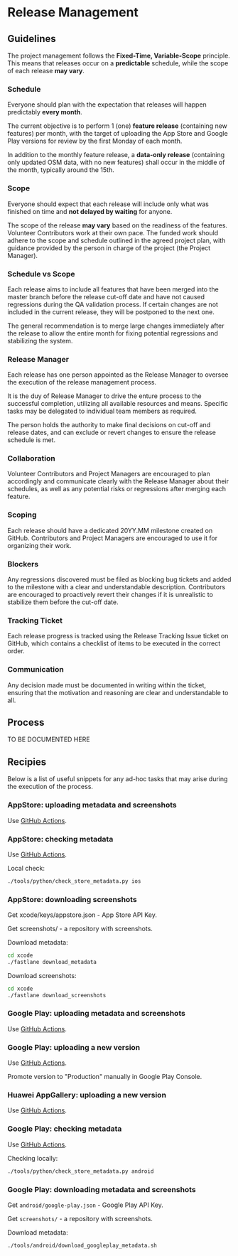 # Release Management

## Guidelines

The project management follows the **Fixed-Time, Variable-Scope** principle. This means that releases occur on a **predictable** schedule, while the scope of each release **may vary**.

### Schedule

Everyone should plan with the expectation that releases will happen predictably **every month**.

The current objective is to perform 1 (one) **feature release** (containing new features) per month, with the target of uploading the App Store and Google Play versions for review by the first Monday of each month.

In addition to the monthly feature release, a **data-only release** (containing only updated OSM data, with no new features) shall occur in the middle of the month, typically around the 15th.

### Scope

Everyone should expect that each release will include only what was finished on time and **not delayed by waiting** for anyone.

The scope of the release **may vary** based on the readiness of the features. Volunteer Contributors work at their own pace. The funded work should adhere to the scope and schedule outlined in the agreed project plan, with guidance provided by the person in charge of the project (the Project Manager).

### Schedule vs Scope

Each release aims to include all features that have been merged into the master branch before the release cut-off date and have not caused regressions during the QA validation process. If certain changes are not included in the current release, they will be postponed to the next one.

The general recommendation is to merge large changes immediately after the release to allow the entire month for fixing potential regressions and stabilizing the system.

### Release Manager

Each release has one person appointed as the Release Manager to oversee the execution of the release management process.

It is the duy of Release Manager to drive the enture process to the successful completion, utilizing all available resources and means. Specific tasks may be delegated to individual team members as required.

The person holds the authority to make final decisions on cut-off and release dates, and can exclude or revert changes to ensure the release schedule is met.

### Collaboration

Volunteer Contributors and Project Managers are encouraged to plan accordingly and communicate clearly with the Release Manager about their schedules, as well as any potential risks or regressions after merging each feature.

### Scoping

Each release should have a dedicated 20YY.MM milestone created on GitHub. Contributors and Project Managers are encouraged to use it for organizing their work.

### Blockers

Any regressions discovered must be filed as blocking bug tickets and added to the milestone with a clear and understandable description. Contributors are encouraged to proactively revert their changes if it is unrealistic to stabilize them before the cut-off date.

### Tracking Ticket

Each release progress is tracked using the Release Tracking Issue ticket on GitHub, which contains a checklist of items to be executed in the correct order.

### Communication

Any decision made must be documented in writing within the ticket, ensuring that the motivation and reasoning are clear and understandable to all.

## Process

TO BE DOCUMENTED HERE

## Recipies

Below is a list of useful snippets for any ad-hoc tasks that may arise during the execution of the process.

### AppStore: uploading metadata and screenshots

Use [GitHub Actions](../.github/workflows/ios-release.yaml).

### AppStore: checking metadata

Use [GitHub Actions](../.github/workflows/ios-check.yaml).

Local check:

```bash
./tools/python/check_store_metadata.py ios
```

### AppStore: downloading screenshots

Get xcode/keys/appstore.json - App Store API Key.

Get screenshots/ - a repository with screenshots.

Download metadata:

```bash
cd xcode
./fastlane download_metadata
```

Download screenshots:

```bash
cd xcode
./fastlane download_screenshots
```

### Google Play: uploading metadata and screenshots

Use [GitHub Actions](../.github/workflows/android-release-metadata.yaml).

### Google Play: uploading a new version

Use [GitHub Actions](../.github/workflows/android-release.yaml).

Promote version to "Production" manually in Google Play Console.

### Huawei AppGallery: uploading a new version

Use [GitHub Actions](../.github/workflows/android-release.yaml).

### Google Play: checking metadata

Use [GitHub Actions](../.github/workflows/android-check.yaml).

Checking locally:

```bash
./tools/python/check_store_metadata.py android
```

### Google Play: downloading metadata and screenshots

Get `android/google-play.json` - Google Play API Key.

Get `screenshots/` - a repository with screenshots.

Download metadata:

```bash
./tools/android/download_googleplay_metadata.sh
```
